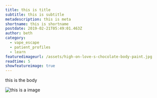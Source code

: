 ```yaml
---
title: this is title
subtitle: this is subtitle
metadescription: this is meta
shortname: this is shortname
postdate: 2019-02-21T05:49:01.463Z
author: beth
category:
  - vape_escape
  - patient_profiles
  - learn
featuredimageurl: /assets/high-on-love-s-chocolate-body-paint.jpg
readtime: 5
showfeatureimage: true
---
```

this is the body

![](/assets/high-on-love-s-chocolate-body-paint.jpg "this is a image")
